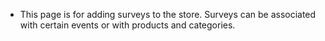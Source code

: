 - This page is for adding surveys to the store.
  Surveys can be associated with certain events or with products and categories.